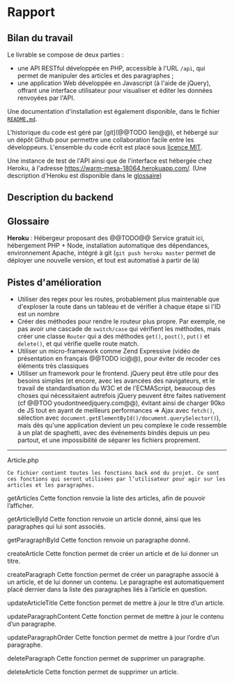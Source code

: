 Rapport
=======

## Bilan du travail

Le livrable se compose de deux parties :
* une API RESTful développée en PHP, accessible à l'URL `/api`, qui permet de manipuler des articles et des paragraphes ;
* une application Web développée en Javascript (à l'aide de jQuery), offrant une interface utilisateur pour visualiser et éditer les données renvoyées par l'API.

Une documentation d'installation est également disponible, dans le fichier [`README.md`](README.md).

L'historique du code est géré par [git](@@TODO lien@@), et hébergé sur un dépôt Github pour permettre une collaboration facile entre les développeurs. L'ensemble du code écrit est placé sous [licence MIT](https://opensource.org/licenses/MIT).

Une instance de test de l'API ainsi que de l'interface est hébergée chez Heroku, à l'adresse https://warm-mesa-18064.herokuapp.com/. (Une description d'Heroku est disponible dans le [glossaire](#glossaire))

## Description du backend



## Glossaire

**Heroku** : Hébergeur proposant des @@TODO@@
Service gratuit ici, hébergement PHP + Node, installation automatique des dépendances, environnement Apache, intégré à git (`git push heroku master` permet de déployer une nouvelle version, et tout est automatisé à partir de là)

## Pistes d'amélioration

* Utiliser des regex pour les routes, probablement plus maintenable que d'exploser la route dans un tableau et de vérifier à chaque étape si l'ID est un nombre
* Créer des méthodes pour rendre le routeur plus propre. Par exemple, ne pas avoir une cascade de `switch/case` qui vérifient les méthodes, mais créer une classe `Router` qui a des méthodes `get()`, `post()`, `put()` et `delete()`, et qui vérifie quelle route match.
* Utiliser un micro-framework comme Zend Expressive (vidéo de présentation en français @@TODO ici@@), pour éviter de recoder ces éléments très classiques
* Utiliser un framework pour le frontend. jQuery peut être utile pour des besoins simples (et encore, avec les avancées des navigateurs, et le travail de standardisation du W3C et de l'ECMAScript, beaucoup des choses qui nécessitaient autrefois jQuery peuvent être faites nativement (cf @@TOO youdontneedjquery.com@@), évitant ainsi de charger 90ko de JS tout en ayant de meilleurs performances => Ajax avec `fetch()`, sélection avec `document.getElementById()/document.querySelector()`), mais dès qu'une application devient un peu complexe le code ressemble à un plat de spaghetti, avec des événements bindés depuis un peu partout, et une impossibilité de séparer les fichiers proprement.

-------

Article.php

    Ce fichier contient toutes les fonctions back end du projet. Ce sont ces fonctions qui seront utilisées par l’utilisateur pour agir sur les articles et les paragraphes.

getArticles
Cette fonction renvoie la liste des articles, afin de pouvoir l’afficher.

getArticleById
Cette fonction renvoie un article donné, ainsi que les paragraphes qui lui sont associés.

getParagraphById
Cette fonction renvoie un paragraphe donné.

createArticle
Cette fonction permet de créer un article et de lui donner un titre.

createParagraph
Cette fonction permet de créer un paragraphe associé à un article, et de lui donner un contenu. Le paragraphe est automatiquement placé dernier dans la liste des paragraphes liés à l’article en question.

updateArticleTitle
Cette fonction permet de mettre à jour le titre d’un article.

updateParagraphContent
Cette fonction permet de mettre à jour le contenu d’un paragraphe.

updateParagraphOrder
Cette fonction permet de mettre à jour l’ordre d’un paragraphe.

deleteParagraph
Cette fonction permet de supprimer un paragraphe.

deleteArticle
Cette fonction permet de supprimer un article.
